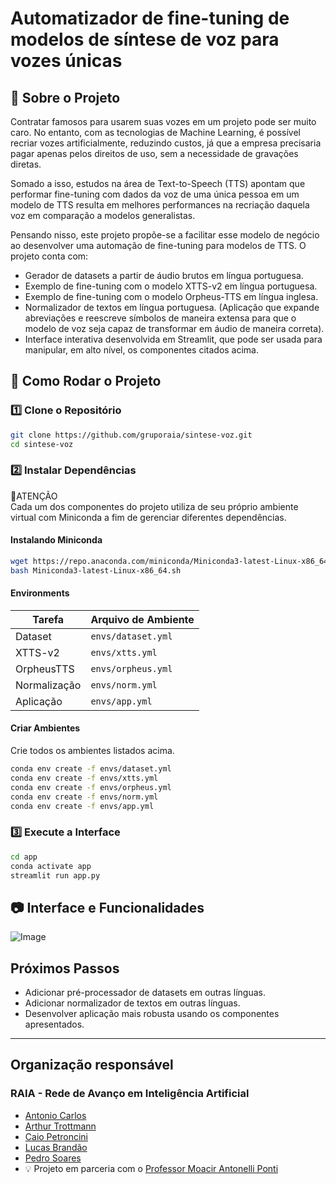 # Automatizador de fine-tuning de modelos de síntese de voz para vozes únicas

## 📌 Sobre o Projeto
Contratar famosos para usarem suas vozes em um projeto pode ser muito caro. No entanto, com as tecnologias de Machine Learning, é possível recriar vozes artificialmente, reduzindo custos, já que a empresa precisaria pagar apenas pelos direitos de uso, sem a necessidade de gravações diretas.

Somado a isso, estudos na área de Text-to-Speech (TTS) apontam que performar fine-tuning com dados da voz de uma única pessoa em um modelo de TTS resulta em melhores performances na recriação daquela voz em comparação a modelos generalistas.

Pensando nisso, este projeto propõe-se a facilitar esse modelo de negócio ao desenvolver uma automação de fine-tuning para modelos de TTS. O projeto conta com:
- Gerador de datasets a partir de áudio brutos em língua portuguesa.
- Exemplo de fine-tuning com o modelo XTTS-v2 em língua portuguesa.
- Exemplo de fine-tuning com o modelo Orpheus-TTS em língua inglesa.
- Normalizador de textos em língua portuguesa. (Aplicação que expande abreviações e reescreve símbolos de maneira extensa para que o modelo de voz seja capaz de transformar em áudio de maneira correta).
- Interface interativa desenvolvida em Streamlit, que pode ser usada para manipular, em alto nível, os componentes citados acima.

## 🚀 Como Rodar o Projeto

### 1️⃣ Clone o Repositório
```bash
git clone https://github.com/gruporaia/sintese-voz.git
cd sintese-voz
```

### 2️⃣ Instalar Dependências
🚨ATENÇÃO\
 Cada um dos componentes do projeto utiliza de seu próprio ambiente virtual com Miniconda a fim de gerenciar diferentes dependências.

#### Instalando Miniconda
```bash
wget https://repo.anaconda.com/miniconda/Miniconda3-latest-Linux-x86_64.sh
bash Miniconda3-latest-Linux-x86_64.sh
```

#### Environments

| Tarefa         | Arquivo de Ambiente               |
|----------------|-----------------------------------|
| Dataset        | `envs/dataset.yml`                |
| XTTS-v2        | `envs/xtts.yml`                   |
| OrpheusTTS     | `envs/orpheus.yml`                |
| Normalização   | `envs/norm.yml`                   |
| Aplicação      | `envs/app.yml`                    |

#### Criar Ambientes
Crie todos os ambientes listados acima.

```bash
conda env create -f envs/dataset.yml
conda env create -f envs/xtts.yml
conda env create -f envs/orpheus.yml
conda env create -f envs/norm.yml
conda env create -f envs/app.yml
```

### 3️⃣ Execute a Interface
```bash
cd app
conda activate app
streamlit run app.py
```

## 📷 Interface e Funcionalidades
 ![Image](https://www.linkedin.com/in/lucas-de-souza-brandão-590b1228b/)

## Próximos Passos
- Adicionar pré-processador de datasets em outras línguas.
- Adicionar normalizador de textos em outras línguas.
- Desenvolver aplicação mais robusta usando os componentes apresentados.
 
---
 ## Organização responsável 
 ### RAIA - Rede de Avanço em Inteligência Artificial 
- [Antonio Carlos](https://www.linkedin.com/in/ant%C3%B4nio-carlos-micheli-b10bb4289/) 
- [Arthur Trottmann](https://www.linkedin.com/in/arthur-ramos-9b81b9201/) 
- [Caio Petroncini](https://www.linkedin.com/in/caio-petroncini-7105941aa/) 
- [Lucas Brandão](https://www.linkedin.com/in/lucas-de-souza-brandão-590b1228b/) 
- [Pedro Soares](https://www.linkedin.com/in/pedro-soares-b3625b238/) 
- 💡 Projeto em parceria com o [Professor Moacir Antonelli Ponti](https://www.linkedin.com/in/moacir-antonelli-ponti/)

